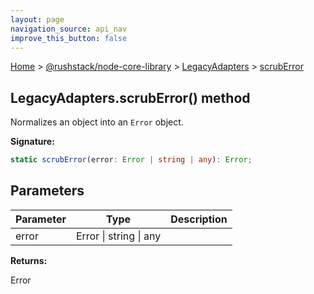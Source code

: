 ```yaml
---
layout: page
navigation_source: api_nav
improve_this_button: false
---
```



[Home](./index.md) &gt; [@rushstack/node-core-library](./node-core-library.md) &gt; [LegacyAdapters](./node-core-library.legacyadapters.md) &gt; [scrubError](./node-core-library.legacyadapters.scruberror.md)

## LegacyAdapters.scrubError() method

Normalizes an object into an `Error` object.

<b>Signature:</b>

```typescript
static scrubError(error: Error | string | any): Error;
```

## Parameters

|  Parameter | Type | Description |
|  --- | --- | --- |
|  error | Error \| string \| any |  |

<b>Returns:</b>

Error
